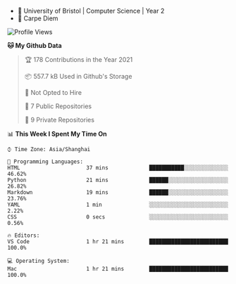 - :school: University of Bristol | Computer Science | Year 2
- :musical_keyboard: Carpe Diem

<!--START_SECTION:waka-->
![Profile Views](http://img.shields.io/badge/Profile%20Views-99-blue)

**🐱 My Github Data** 

> 🏆 178 Contributions in the Year 2021
 > 
> 📦 557.7 kB Used in Github's Storage 
 > 
> 🚫 Not Opted to Hire
 > 
> 📜 7 Public Repositories 
 > 
> 🔑 9 Private Repositories  
 > 
📊 **This Week I Spent My Time On** 

```text
⌚︎ Time Zone: Asia/Shanghai

💬 Programming Languages: 
HTML                     37 mins             ███████████░░░░░░░░░░░░░░   46.62% 
Python                   21 mins             ██████░░░░░░░░░░░░░░░░░░░   26.82% 
Markdown                 19 mins             ██████░░░░░░░░░░░░░░░░░░░   23.76% 
YAML                     1 min               ░░░░░░░░░░░░░░░░░░░░░░░░░   2.22% 
CSS                      0 secs              ░░░░░░░░░░░░░░░░░░░░░░░░░   0.56%

🔥 Editors: 
VS Code                  1 hr 21 mins        █████████████████████████   100.0%

💻 Operating System: 
Mac                      1 hr 21 mins        █████████████████████████   100.0%

```


<!--END_SECTION:waka-->
